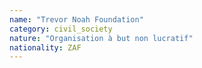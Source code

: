 ```yaml
---
name: "Trevor Noah Foundation"
category: civil_society
nature: "Organisation à but non lucratif"
nationality: ZAF
---
```

    